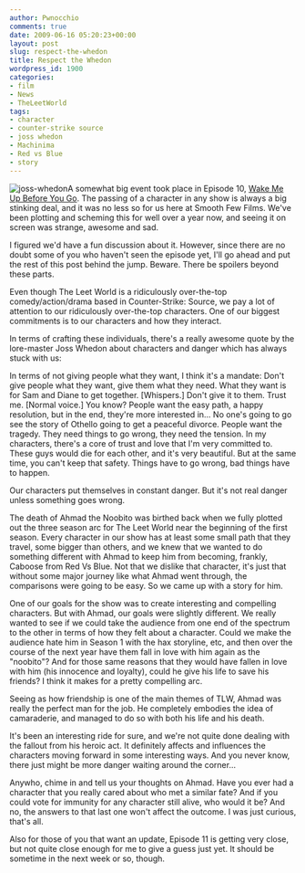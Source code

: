 ```yaml
---
author: Pwnocchio
comments: true
date: 2009-06-16 05:20:23+00:00
layout: post
slug: respect-the-whedon
title: Respect the Whedon
wordpress_id: 1900
categories:
- film
- News
- TheLeetWorld
tags:
- character
- counter-strike source
- joss whedon
- Machinima
- Red vs Blue
- story
---
```


![joss-whedon](http://smoothfewfilms.com/wp-content/uploads/2009/06/joss-whedon.jpg)A somewhat big event took place in Episode 10, [Wake Me Up Before You Go](http://smoothfewfilms.com/2009/06/05/wake-me-up-before-you-go/). The passing of a character in any show is always a big stinking deal, and it was no less so for us here at Smooth Few Films. We've been plotting and scheming this for well over a year now, and seeing it on screen was strange, awesome and sad. 

I figured we'd have a fun discussion about it. However, since there are no doubt some of you who haven't seen the episode yet, I'll go ahead and put the rest of this post behind the jump. Beware. There be spoilers beyond these parts.
<!-- more -->

Even though The Leet World is a ridiculously over-the-top comedy/action/drama based in Counter-Strike: Source, we pay a lot of attention to our ridiculously over-the-top characters. One of our biggest commitments is to our characters and how they interact. 

In terms of crafting these individuals, there's a really awesome quote by the lore-master Joss Whedon about characters and danger which has always stuck with us:



> 
In terms of not giving people what they want, I think it's a mandate: Don't give people what they want, give them what they need. What they want is for Sam and Diane to get together. [Whispers.] Don't give it to them. Trust me. [Normal voice.] You know? People want the easy path, a happy resolution, but in the end, they're more interested in... No one's going to go see the story of Othello going to get a peaceful divorce. People want the tragedy. They need things to go wrong, they need the tension. In my characters, there's a core of trust and love that I'm very committed to. These guys would die for each other, and it's very beautiful. But at the same time, you can't keep that safety. Things have to go wrong, bad things have to happen.



Our characters put themselves in constant danger. But it's not real danger unless something goes wrong. 

The death of Ahmad the Noobito was birthed back when we fully plotted out the three season arc for The Leet World near the beginning of the first season. Every character in our show has at least some small path that they travel, some bigger than others, and we knew that we wanted to do something different with Ahmad to keep him from becoming, frankly, Caboose from Red Vs Blue. Not that we dislike that character, it's just that without some major journey like what Ahmad went through, the comparisons were going to be easy. So we came up with a story for him. 

One of our goals for the show was to create interesting and compelling characters. But with Ahmad, our goals were slightly different. We really wanted to see if we could take the audience from one end of the spectrum to the other in terms of how they felt about a character. Could we make the audience hate him in Season 1 with the hax storyline, etc, and then over the course of the next year have them fall in love with him again as the "noobito"? And for those same reasons that they would have fallen in love with him (his innocence and loyalty), could he give his life to save his friends? I think it makes for a pretty compelling arc.

Seeing as how friendship is one of the main themes of TLW, Ahmad was really the perfect man for the job. He completely embodies the idea of camaraderie, and managed to do so with both his life and his death. 

It's been an interesting ride for sure, and we're not quite done dealing with the fallout from his heroic act. It definitely affects and influences the characters moving forward in some interesting ways. And you never know, there just might be more danger waiting around the corner...

Anywho, chime in and tell us your thoughts on Ahmad. Have you ever had a character that you really cared about who met a similar fate? And if you could vote for immunity for any character still alive, who would it be? And no, the answers to that last one won't affect the outcome. I was just curious, that's all.

Also for those of you that want an update, Episode 11 is getting very close, but not quite close enough for me to give a guess just yet. It should be sometime in the next week or so, though. 
